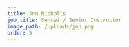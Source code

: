 ```yaml
---
title: Jon Nicholls
job_title: Sensei / Senior Instructor
image_path: /uploads/jon.png
order: 5
---
```



